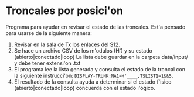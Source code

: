 # Troncales por posici'on

Programa para ayudar en revisar el estado de las troncales.
Est'a pensado para usarse de la siguiente manera:
1. Revisar en la sala de Tx los enlaces del S12.
2. Se hace un archivo CSV de los m'odulos (H') y su estado (abierto|conectado|loop)
	La lista debe guardar en la carpeta data/input/ y debe tener extensi'on .txt
3. El programa lee la lista generada y consulta el estado de la troncal con la siguiente instrucci'on:
	`DISPLAY-TRUNK:NA1=H'____,TSLIST1=1&&5.`
4. El resultado de la consulta ayuda a determinar si el estado f'isico (abierto|conectado|loop) concuerda con el estado l'ogico.
